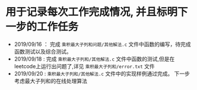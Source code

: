# 用于记录每次工作完成情况, 并且标明下一步的工作任务

* 2019/09/16 ： 完成 `乘积最大子列和问题/其他解法.c` 文件中函数的编写，待完成函数测试以及综合测试。
* 2019/09/18 :  完成 `乘积最大子列和/其他解法.c` 文件中函数的测试,但是在leetcode上运行出问题了,详见 `乘积最大子列和/error.txt` 文件
* 2019/09/20 :   `乘积最大子列和/其他解法.c` 文件中的实现样例通过完成。 下一步考虑最大子列和的在线处理算法